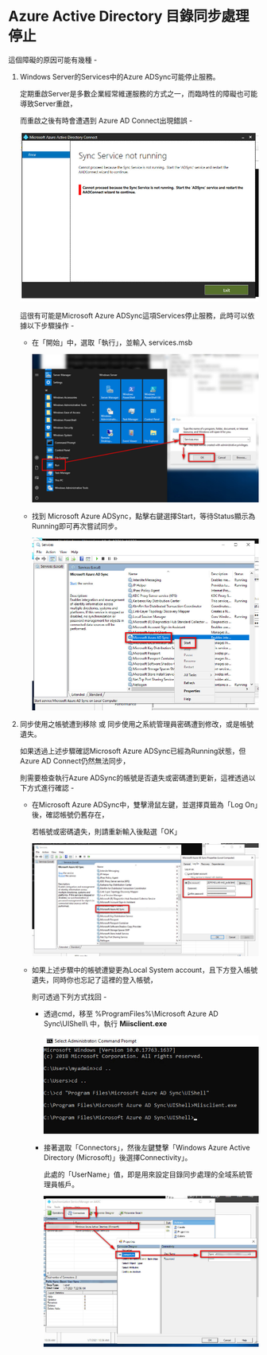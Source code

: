 # Azure Active Directory 目錄同步處理停止

這個障礙的原因可能有幾種 - <br>

1. Windows Server的Services中的Azure ADSync可能停止服務。<br>
     
   定期重啟Server是多數企業經常維運服務的方式之一，而臨時性的障礙也可能導致Server重啟，<br>

   而重啟之後有時會遭遇到 Azure AD Connect出現錯誤 -    
      
   ![GITHUB](https://github.com/MarkChang-Core/AADC/blob/main/image5/image5.jpg)<br>
     
   這很有可能是Microsoft Azure ADSync這項Services停止服務，此時可以依據以下步驟操作 - 
     
   - 在「開始」中，選取「執行」，並輸入 services.msb
     
     ![GITHUB](https://github.com/MarkChang-Core/AADC/blob/main/image5/image6.jpg)<br>
     
   - 找到 Microsoft Azure ADSync，點擊右鍵選擇Start，等待Status顯示為Running即可再次嘗試同步。<br>
     
     ![GITHUB](https://github.com/MarkChang-Core/AADC/blob/main/image5/image7.jpg)<br>     
     
2. 同步使用之帳號遭到移除 或 同步使用之系統管理員密碼遭到修改，或是帳號遺失。<br>
     
   如果透過上述步驟確認Microsoft Azure ADSync已經為Running狀態，但Azure AD Connect仍然無法同步，<br>
   
   則需要檢查執行Azure ADSync的帳號是否遺失或密碼遭到更新，這裡透過以下方式進行確認 - <br>
   
   - 在Microsoft Azure ADSync中，雙擊滑鼠左鍵，並選擇頁籤為「Log On」後，確認帳號仍舊存在，<br>
   
     若帳號或密碼遺失，則請重新輸入後點選「OK」
     
     ![GITHUB](https://github.com/MarkChang-Core/AADC/blob/main/image5/image8.jpg)<br>  
   
   - 如果上述步驟中的帳號遭變更為Local System account，且下方登入帳號遺失，同時你也忘記了這裡的登入帳號，<br>
   
     則可透過下列方式找回 - <br>
    
     - 透過cmd，移至 %ProgramFiles%\Microsoft Azure AD Sync\UIShell\ 中，執行 **Miisclient.exe**<br>
     
       ![GITHUB](https://github.com/MarkChang-Core/AADC/blob/main/image5/image9.jpg)<br>
     
     - 接著選取「Connectors」，然後左鍵雙擊「Windows Azure Active Directory (Microsoft)」後選擇Connectivity」。<br>
     
       此處的「UserName」值，即是用來設定目錄同步處理的全域系統管理員帳戶。<br>
  
       ![GITHUB](https://github.com/MarkChang-Core/AADC/blob/main/image5/image10.jpg)<br>
 
